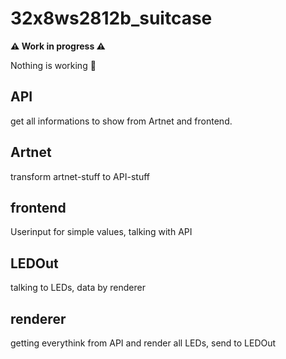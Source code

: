 # 32x8ws2812b_suitcase

__⚠️ Work in progress ⚠️__

Nothing is working 🙈

## API

get all informations to show from Artnet and frontend.

## Artnet

transform artnet-stuff to API-stuff

## frontend

Userinput for simple values, talking with API

## LEDOut

talking to LEDs, data by renderer

## renderer

getting everythink from API and render all LEDs, send to LEDOut
